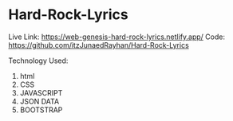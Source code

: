 # Hard-Rock-Lyrics  

Live Link: https://web-genesis-hard-rock-lyrics.netlify.app/ 
Code: https://github.com/itzJunaedRayhan/Hard-Rock-Lyrics

Technology Used:
1.  html
2.  CSS
3.  JAVASCRIPT
4.  JSON DATA
5.  BOOTSTRAP